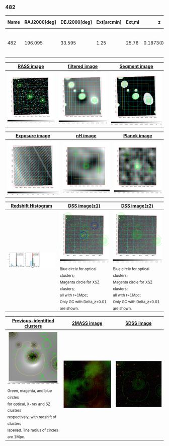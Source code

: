 <div STYLE="page-break-after: always;"></div>

### 482

|Name|RAJ2000[deg]|DEJ2000[deg] |Ext[arcmin]| Ext,ml | z | z_src| C|GC(XSZ,Delta_z<0.01)| GC(OPT,Delta_z<0.01)|GC| R_sig[arcmin] | R500[arcmin] | R500[Mpc]| CRsig[c/s] | CR500[c/s] |L500[1E44 erg/s]|F500[1E-12 erg/s/cm^2]| M500[1E14 Msun]|Tx[keV]|Cnt_sig|Beta|Rc[arcmin]|Comment|Alias|
|---|---|---|---|---|---|------|---|--------|---------|----------|---|---|---|---|---|---|---|---|---|---|---|---|---|---|
|482| 196.095| 33.595| 1.25| 25.76| 0.1873(0.005)| z1, z_xsz| B| F20, MCXC, SPI, Tar| C, N, RM, W| A, C, F20, MCXC, N, SPI, Tar, W| 4.412| 5.495| 1.033| 0.126(0.026)| 0.132(0.027)| 2.672(0.269)| 2.691(0.271)| 3.77(0.18)| 5.16(0.16)| 71.7| 0.924(-0.097+0.056)| 2.889(-0.445+0.347)| -| k066|

|[RASS image](../image/482/482_img.pdf)|[filtered image](../image/482/482_fil.pdf)|[Segment image](../image/482/482_seg.pdf)|
|-------------------|--------------------|-------------------|
| <img src="../image/482/482_img.png" width="300">  | <img src="../image/482/482_fil.png" width="300">   | <img src="../image/482/482_seg.png" width="300">  |

|[Exposure image](../image/482/482_mex.pdf)| [nH image](../image/482/482_nh.pdf)| [Planck image](../image/482/482_p.pdf)|
|-------------------|--------------------|-------------------|
|<img src="../image/482/482_mex.png" width="300">   | <img src="../image/482/482_nh.png" width="300">    | <img src="../image/482/482_p.png" width="300"> |

|[Redshift Histogram](../image/482/482_zg.pdf) | [DSS image(z1)](../image/482/482_dss_z1.pdf)      |  [DSS image(z2)](../image/482/482_dss_z2.pdf)    |
|-------------------|--------------------|-------------------|
|<img src="../image/482/482_zg.png" width="300"> |<img src="../image/482/482_dss_z1.png" width="300"> <sub><br>Blue circle for optical clusters; <br>Magenta circle for XSZ clusters; <br>all with r=1Mpc; <br>Only GC with Delta_z<0.01 are shown. </sub>| <img src="../image/482/482_dss_z2.png" width="300"><sub><br>Blue circle for optical clusters; <br>Magenta circle for XSZ clusters; <br>all with r=1Mpc; <br>Only GC with Delta_z<0.01 are shown. </sub> |

|[Previous-identified clusters](../image/482/482_gc.pdf) | [2MASS image](../image/482/482_2mass.pdf)      |[SDSS image](../image/482/482_sdss.pdf)   |
|-------------------|-------------------|-------------------|
|<img src=../image/482/482_gc.png width="300"> <br><sub>Green, magenta, and blue circles <br>for optical, X-ray and SZ clusters <br>respectively, with redshift of clusters <br>labelled. The radius of circles <br>are 1Mpc.</sub>|<img src="../image/482/482_2mass.png" width="300">  | <img src="../image/482/482_sdss.png" width="300">  |





